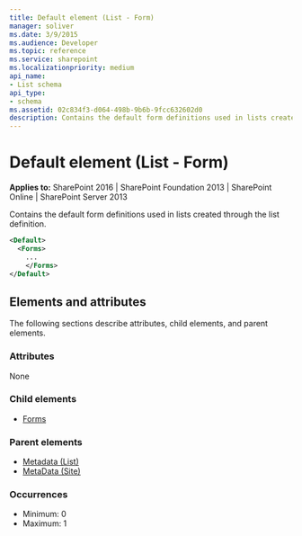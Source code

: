 ```yaml
---
title: Default element (List - Form)
manager: soliver
ms.date: 3/9/2015
ms.audience: Developer
ms.topic: reference
ms.service: sharepoint
ms.localizationpriority: medium
api_name:
- List schema
api_type:
- schema
ms.assetid: 02c834f3-d064-498b-9b6b-9fcc632602d0
description: Contains the default form definitions used in lists created through the list definition.
---
```


# Default element (List - Form)

**Applies to:** SharePoint 2016 | SharePoint Foundation 2013 | SharePoint Online | SharePoint Server 2013
  
Contains the default form definitions used in lists created through the list definition.
  
```XML
<Default>
  <Forms>
    ...
    </Forms>
</Default>
```

## Elements and attributes

The following sections describe attributes, child elements, and parent elements.

### Attributes

None
   
### Child elements

- [Forms](forms-element-list.md)
   
### Parent elements

- [Metadata (List)](metadata-element-list.md)
- [MetaData (Site)](metadata-element-site.md)
   
### Occurrences

- Minimum: 0
- Maximum: 1  

<br/> 
   

